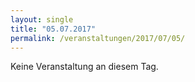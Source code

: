 ```yaml
---
layout: single
title: "05.07.2017"
permalink: /veranstaltungen/2017/07/05/
---
```


Keine Veranstaltung an diesem Tag.
